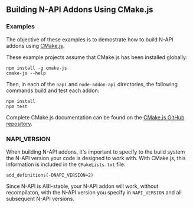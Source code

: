 ## Building N-API Addons Using CMake.js

### Examples

The objective of these examples is to demostrate how to build N-API addons using [CMake.js](https://github.com/cmake-js/cmake-js#readme).

These example projects assume that CMake.js has been installed globally:

```
npm install -g cmake-js
cmake-js --help
```

Then, in each of the `napi` and `node-addon-api` directories, the following commands build and test each addon:

```
npm install
npm test
```

Complete CMake.js documentation can be found on the [CMake.js GitHub repository](https://github.com/cmake-js/cmake-js#readme).

### NAPI_VERSION

When building N-API addons, it's important to specify to the build system the N-API version your code is designed to work with. With CMake.js, this information is included in the `CMakeLists.txt` file:  

```
add_definitions(-DNAPI_VERSION=2)
```

Since N-API is ABI-stable, your N-API addon will work, without recompilaton, with the N-API version you specify in `NAPI_VERSION` and all subsequent N-API versions. 

